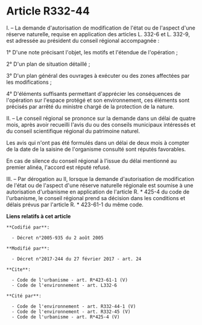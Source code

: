 # Article R332-44

I. – La demande d'autorisation de modification de l'état ou de l'aspect d'une réserve naturelle, requise en application des
articles L. 332-6 et L. 332-9, est adressée au président du conseil régional accompagnée :

1° D'une note précisant l'objet, les motifs et l'étendue de l'opération ;

2° D'un plan de situation détaillé ;

3° D'un plan général des ouvrages à exécuter ou des zones affectées par les modifications ;

4° D'éléments suffisants permettant d'apprécier les conséquences de l'opération sur l'espace protégé et son environnement,
ces éléments sont précisés par arrêté du ministre chargé de la protection de la nature.

II. – Le conseil régional se prononce sur la demande dans un délai de quatre mois, après avoir recueilli l'avis du ou des
conseils municipaux intéressés et du conseil scientifique régional du patrimoine naturel.

Les avis qui n'ont pas été formulés dans un délai de deux mois à compter de la date de la saisine de l'organisme consulté
sont réputés favorables.

En cas de silence du conseil régional à l'issue du délai mentionné au premier alinéa, l'accord est réputé refusé.

III. – Par dérogation au II, lorsque la demande d'autorisation de modification de l'état ou de l'aspect d'une réserve
naturelle régionale est soumise à une autorisation d'urbanisme en application de l'article R. * 425-4 du code de l'urbanisme,
le conseil régional prend sa décision dans les conditions et délais prévus par l'article R. * 423-61-1 du même code.

**Liens relatifs à cet article**

	**Codifié par**:

	  - Décret n°2005-935 du 2 août 2005

	**Modifié par**:

	  - Décret n°2017-244 du 27 février 2017 - art. 24

	**Cite**:

	  - Code de l'urbanisme - art. R*423-61-1 (V)
	  - Code de l'environnement - art. L332-6

	**Cité par**:

	  - Code de l'environnement - art. R332-44-1 (V)
	  - Code de l'environnement - art. R332-45 (V)
	  - Code de l'urbanisme - art. R*425-4 (V)
